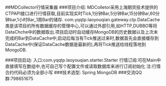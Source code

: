 ##MDCollector行情采集器
###项目介绍:
	MDColletor采用上海期货技术提供的CTPAPI接口进行行情获取,目前实现实时Tick,1分钟Bar,5分钟Bar,15分钟Bar,60分钟bar,1小时Bar,,1周Bar的储存.
	com.yqqtp.laoyouqian.gateway.ctp.DataCache类是该项目的所有数据缓存的管理中心,可以通过外部引用,如HTTP,DUBBO等将DataChche中的数据取出.项目启动时自动缓存MongoDB的历史数据以及上次未完成的Bar到DataCache中;启动后每当有Tick推送过来时,数据首先会直接缓存到DataCache中(保证DataCache数据是最新的),再将Tick推送给线程落地到MongoDB.

###项目启动:
	入口:com.yqqtp.laoyouqian.starter.Starter
	行情订阅:可在Main中直接填写在数组中,也可自己写个配置文件或读取数据库来进行订阅初始化
	注:行情合约代码必须为全部小写
###技术选型:
	Spring
	MongoDB
###交流QQ群:798651675